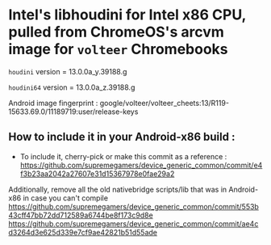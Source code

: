 # Intel's libhoudini for Intel x86 CPU, pulled from ChromeOS's arcvm image for `volteer` Chromebooks

`houdini` version = 13.0.0a_y.39188.g

`houdini64` version = 13.0.0a_z.39188.g

Android image fingerprint : google/volteer/volteer_cheets:13/R119-15633.69.0/11189719:user/release-keys

## How to include it in your Android-x86 build :
* To include it, cherry-pick or make this commit as a reference :
https://github.com/supremegamers/device_generic_common/commit/e4f3b23aa2042a27607e31d15367978e0fae29a2

Additionally, remove all the old nativebridge scripts/lib that was in Android-x86 in case you can't compile
https://github.com/supremegamers/device_generic_common/commit/553b43cff47bb72dd712589a6744be8f173c9d8e
https://github.com/supremegamers/device_generic_common/commit/ae4cd3264d3e625d339e7cf9ae42821b51d55ade

